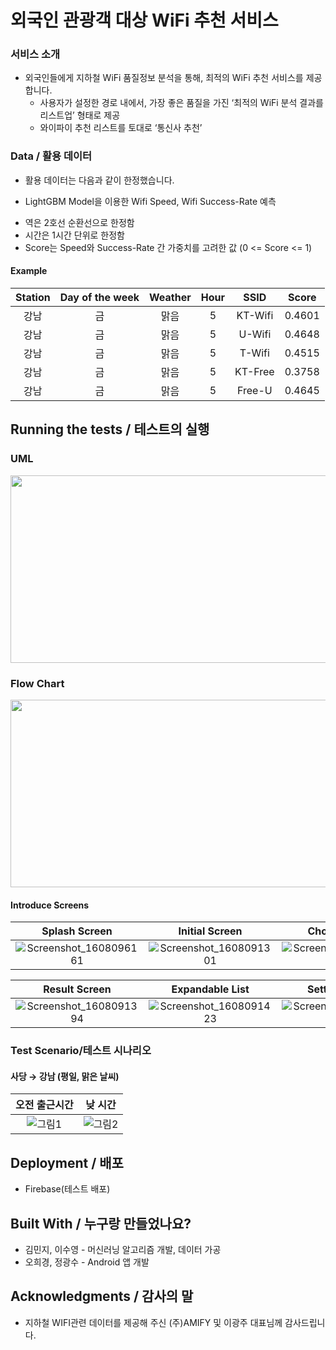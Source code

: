 # 외국인 관광객 대상 WiFi 추천 서비스

### **서비스 소개**

* 외국인들에게 지하철 WiFi 품질정보 분석을 통해, 최적의 WiFi 추천 서비스를 제공합니다.
  - 사용자가 설정한 경로 내에서, 가장 좋은 품질을 가진 ‘최적의 WiFi 분석 결과를 리스트업’ 형태로 제공
  - 와이파이 추천 리스트를 토대로 ‘통신사 추천’


### Data / 활용 데이터

* 활용 데이터는 다음과 같이 한정했습니다.
 - LightGBM Model을 이용한 Wifi Speed, Wifi Success-Rate 예측
  + 역은 2호선 순환선으로 한정함
  + 시간은 1시간 단위로 한정함
  + Score는 Speed와 Success-Rate 간 가중치를 고려한 값 (0 <= Score <= 1)
  
#### Example

|Station|Day of the week|Weather|Hour|SSID|Score|
|:---:|:---:|:---:|:---:|:-------:|:-------:|
|강남|금|맑음|5|KT-Wifi|0.4601|
|강남|금|맑음|5|U-Wifi|0.4648|
|강남|금|맑음|5|T-Wifi|0.4515|
|강남|금|맑음|5|KT-Free|0.3758|
|강남|금|맑음|5|Free-U|0.4645|

## Running the tests / 테스트의 실행
### UML
<p align="center">
  <img src = "https://user-images.githubusercontent.com/37091363/131243173-b4215989-0010-40f5-8e43-ed0048a97572.png" width = "700" height="300"/>
</p>

### Flow Chart
<p align="center">
  <img src = "https://user-images.githubusercontent.com/37091363/131243067-b295e2b2-dc36-43f9-a445-d951b3c92c27.png" width = "700" height="300"/>
</p>

#### Introduce Screens

|Splash Screen|Initial Screen|Choice Screen|
|:-:|:-:|:-:|
|![Screenshot_1608096161](https://user-images.githubusercontent.com/37091363/131243785-d10ac4f5-f783-49a2-b443-6c2f538477f6.png)|![Screenshot_1608091301](https://user-images.githubusercontent.com/37091363/131243800-a563ae78-2f8f-4ee7-b2d2-9c28dcca6b22.png)|![Screenshot_1608091326](https://user-images.githubusercontent.com/37091363/131244829-c72151d3-0a16-4e8b-84f0-c55a8e7d7cbb.png)|

|Result Screen|Expandable List|Setting Screen|
|:-:|:-:|:-:|
|![Screenshot_1608091394](https://user-images.githubusercontent.com/37091363/131244835-18673711-4f62-4cc1-9468-7e3866dad7b2.png)|![Screenshot_1608091423](https://user-images.githubusercontent.com/37091363/131244838-0c6704a5-5fae-4b8e-9766-714f0f33cad2.png)|![Screenshot_1608091428](https://user-images.githubusercontent.com/37091363/131244843-5f1e80fe-120c-4f91-b5d4-da10abb8d2a7.png)|


### Test Scenario/테스트 시나리오

#### 사당 → 강남 (평일, 맑은 날씨)
|오전 출근시간|낮 시간|
|:-:|:-:|
|![그림1](https://user-images.githubusercontent.com/37091363/131245708-9dd902a2-e75c-408f-9182-87284abec2b2.png)|![그림2](https://user-images.githubusercontent.com/37091363/131245730-fb217598-d5cc-4b2d-9e1d-bc6769eff136.png)|


## Deployment / 배포

* Firebase(테스트 배포)

## Built With / 누구랑 만들었나요?

* 김민지, 이수영 - 머신러닝 알고리즘 개발, 데이터 가공
* 오희경, 정광수 - Android 앱 개발

## Acknowledgments / 감사의 말
* 지하철 WIFI관련 데이터를 제공해 주신 (주)AMIFY 및 이광주 대표님께 감사드립니다.
